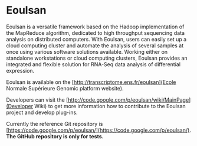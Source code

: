 Eoulsan
=======

Eoulsan is a versatile framework based on the Hadoop implementation of the MapReduce algorithm, dedicated to high throughput sequencing data analysis on distributed computers. With Eoulsan, users can easily set up a cloud computing cluster and automate the analysis of several samples at once using various software solutions available. Working either on standalone workstations or cloud computing clusters, Eoulsan provides an integrated and flexible solution for RNA-Seq data analysis of differential expression.

Eoulsan is available on the [http://transcriptome.ens.fr/eoulsan](Ecole Normale Supérieure Genomic platform website).

Developers can visit the [http://code.google.com/p/eoulsan/wiki/MainPage](Developer Wiki) to get more information how to contribute to the Eoulsan project and develop plug-ins.

Currently the reference Git repository is [https://code.google.com/p/eoulsan/](https://code.google.com/p/eoulsan/). **The GitHub repository is only for tests.** 
